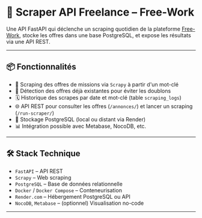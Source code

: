 # 🚀 Scraper API Freelance – Free-Work

Une API FastAPI qui déclenche un scraping quotidien de la plateforme [Free-Work](https://www.free-work.com/fr/tech-it/jobs), stocke les offres dans une base PostgreSQL, et expose les résultats via une API REST.

---

## 📦 Fonctionnalités

- 🔎 Scraping des offres de missions via `Scrapy` à partir d'un mot-clé
- 🧠 Détection des offres déjà existantes pour éviter les doublons
- 🗓️ Historique des scrapes par date et mot-clé (table `scraping_logs`)
- 🌐 API REST pour consulter les offres (`/annonces/`) et lancer un scraping (`/run-scraper/`)
- 💾 Stockage PostgreSQL (local ou distant via Render)
- 📊 Intégration possible avec Metabase, NocoDB, etc.

---

## 🛠️ Stack Technique

- `FastAPI` – API REST
- `Scrapy` – Web scraping
- `PostgreSQL` – Base de données relationnelle
- `Docker` / `Docker Compose` – Conteneurisation
- `Render.com` – Hébergement PostgreSQL ou API
- `NocoDB`, `Metabase` – (optionnel) Visualisation no-code

---
